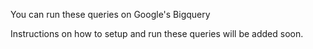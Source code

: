 You can run these queries on Google's Bigquery  

Instructions on how to setup and run these queries will be added soon.  